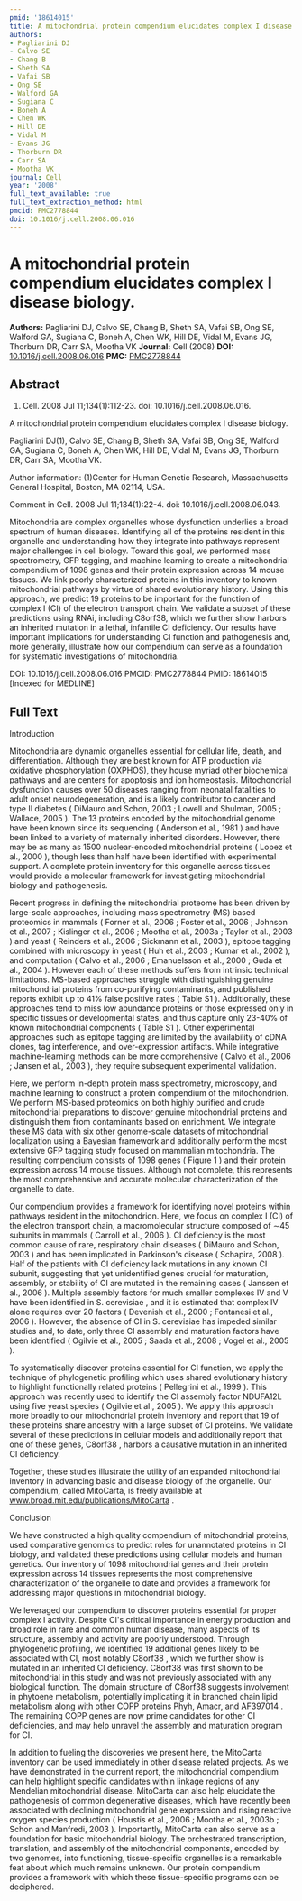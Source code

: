 ```yaml
---
pmid: '18614015'
title: A mitochondrial protein compendium elucidates complex I disease biology.
authors:
- Pagliarini DJ
- Calvo SE
- Chang B
- Sheth SA
- Vafai SB
- Ong SE
- Walford GA
- Sugiana C
- Boneh A
- Chen WK
- Hill DE
- Vidal M
- Evans JG
- Thorburn DR
- Carr SA
- Mootha VK
journal: Cell
year: '2008'
full_text_available: true
full_text_extraction_method: html
pmcid: PMC2778844
doi: 10.1016/j.cell.2008.06.016
---
```


# A mitochondrial protein compendium elucidates complex I disease biology.
**Authors:** Pagliarini DJ, Calvo SE, Chang B, Sheth SA, Vafai SB, Ong SE, Walford GA, Sugiana C, Boneh A, Chen WK, Hill DE, Vidal M, Evans JG, Thorburn DR, Carr SA, Mootha VK
**Journal:** Cell (2008)
**DOI:** [10.1016/j.cell.2008.06.016](https://doi.org/10.1016/j.cell.2008.06.016)
**PMC:** [PMC2778844](https://www.ncbi.nlm.nih.gov/pmc/articles/PMC2778844/)

## Abstract

1. Cell. 2008 Jul 11;134(1):112-23. doi: 10.1016/j.cell.2008.06.016.

A mitochondrial protein compendium elucidates complex I disease biology.

Pagliarini DJ(1), Calvo SE, Chang B, Sheth SA, Vafai SB, Ong SE, Walford GA, 
Sugiana C, Boneh A, Chen WK, Hill DE, Vidal M, Evans JG, Thorburn DR, Carr SA, 
Mootha VK.

Author information:
(1)Center for Human Genetic Research, Massachusetts General Hospital, Boston, MA 
02114, USA.

Comment in
    Cell. 2008 Jul 11;134(1):22-4. doi: 10.1016/j.cell.2008.06.043.

Mitochondria are complex organelles whose dysfunction underlies a broad spectrum 
of human diseases. Identifying all of the proteins resident in this organelle 
and understanding how they integrate into pathways represent major challenges in 
cell biology. Toward this goal, we performed mass spectrometry, GFP tagging, and 
machine learning to create a mitochondrial compendium of 1098 genes and their 
protein expression across 14 mouse tissues. We link poorly characterized 
proteins in this inventory to known mitochondrial pathways by virtue of shared 
evolutionary history. Using this approach, we predict 19 proteins to be 
important for the function of complex I (CI) of the electron transport chain. We 
validate a subset of these predictions using RNAi, including C8orf38, which we 
further show harbors an inherited mutation in a lethal, infantile CI deficiency. 
Our results have important implications for understanding CI function and 
pathogenesis and, more generally, illustrate how our compendium can serve as a 
foundation for systematic investigations of mitochondria.

DOI: 10.1016/j.cell.2008.06.016
PMCID: PMC2778844
PMID: 18614015 [Indexed for MEDLINE]

## Full Text

Introduction

Mitochondria are dynamic organelles essential for cellular life, death, and differentiation. Although they are best known for ATP production via oxidative phosphorylation (OXPHOS), they house myriad other biochemical pathways and are centers for apoptosis and ion homeostasis. Mitochondrial dysfunction causes over 50 diseases ranging from neonatal fatalities to adult onset neurodegeneration, and is a likely contributor to cancer and type II diabetes ( DiMauro and Schon, 2003 ; Lowell and Shulman, 2005 ; Wallace, 2005 ). The 13 proteins encoded by the mitochondrial genome have been known since its sequencing ( Anderson et al., 1981 ) and have been linked to a variety of maternally inherited disorders. However, there may be as many as 1500 nuclear-encoded mitochondrial proteins ( Lopez et al., 2000 ), though less than half have been identified with experimental support. A complete protein inventory for this organelle across tissues would provide a molecular framework for investigating mitochondrial biology and pathogenesis.

Recent progress in defining the mitochondrial proteome has been driven by large-scale approaches, including mass spectrometry (MS) based proteomics in mammals ( Forner et al., 2006 ; Foster et al., 2006 ; Johnson et al., 2007 ; Kislinger et al., 2006 ; Mootha et al., 2003a ; Taylor et al., 2003 ) and yeast ( Reinders et al., 2006 ; Sickmann et al., 2003 ), epitope tagging combined with microscopy in yeast ( Huh et al., 2003 ; Kumar et al., 2002 ), and computation ( Calvo et al., 2006 ; Emanuelsson et al., 2000 ; Guda et al., 2004 ). However each of these methods suffers from intrinsic technical limitations. MS-based approaches struggle with distinguishing genuine mitochondrial proteins from co-purifying contaminants, and published reports exhibit up to 41% false positive rates ( Table S1 ). Additionally, these approaches tend to miss low abundance proteins or those expressed only in specific tissues or developmental states, and thus capture only 23-40% of known mitochondrial components ( Table S1 ). Other experimental approaches such as epitope tagging are limited by the availability of cDNA clones, tag interference, and over-expression artifacts. While integrative machine-learning methods can be more comprehensive ( Calvo et al., 2006 ; Jansen et al., 2003 ), they require subsequent experimental validation.

Here, we perform in-depth protein mass spectrometry, microscopy, and machine learning to construct a protein compendium of the mitochondrion. We perform MS-based proteomics on both highly purified and crude mitochondrial preparations to discover genuine mitochondrial proteins and distinguish them from contaminants based on enrichment. We integrate these MS data with six other genome-scale datasets of mitochondrial localization using a Bayesian framework and additionally perform the most extensive GFP tagging study focused on mammalian mitochondria. The resulting compendium consists of 1098 genes ( Figure 1 ) and their protein expression across 14 mouse tissues. Although not complete, this represents the most comprehensive and accurate molecular characterization of the organelle to date.

Our compendium provides a framework for identifying novel proteins within pathways resident in the mitochondrion. Here, we focus on complex I (CI) of the electron transport chain, a macromolecular structure composed of ∼45 subunits in mammals ( Carroll et al., 2006 ). CI deficiency is the most common cause of rare, respiratory chain diseases ( DiMauro and Schon, 2003 ) and has been implicated in Parkinson's disease ( Schapira, 2008 ). Half of the patients with CI deficiency lack mutations in any known CI subunit, suggesting that yet unidentified genes crucial for maturation, assembly, or stability of CI are mutated in the remaining cases ( Janssen et al., 2006 ). Multiple assembly factors for much smaller complexes IV and V have been identified in S. cerevisiae , and it is estimated that complex IV alone requires over 20 factors ( Devenish et al., 2000 ; Fontanesi et al., 2006 ). However, the absence of CI in S. cerevisiae has impeded similar studies and, to date, only three CI assembly and maturation factors have been identified ( Ogilvie et al., 2005 ; Saada et al., 2008 ; Vogel et al., 2005 ).

To systematically discover proteins essential for CI function, we apply the technique of phylogenetic profiling which uses shared evolutionary history to highlight functionally related proteins ( Pellegrini et al., 1999 ). This approach was recently used to identify the CI assembly factor NDUFA12L using five yeast species ( Ogilvie et al., 2005 ). We apply this approach more broadly to our mitochondrial protein inventory and report that 19 of these proteins share ancestry with a large subset of CI proteins. We validate several of these predictions in cellular models and additionally report that one of these genes, C8orf38 , harbors a causative mutation in an inherited CI deficiency.

Together, these studies illustrate the utility of an expanded mitochondrial inventory in advancing basic and disease biology of the organelle. Our compendium, called MitoCarta, is freely available at www.broad.mit.edu/publications/MitoCarta .

Conclusion

We have constructed a high quality compendium of mitochondrial proteins, used comparative genomics to predict roles for unannotated proteins in CI biology, and validated these predictions using cellular models and human genetics. Our inventory of 1098 mitochondrial genes and their protein expression across 14 tissues represents the most comprehensive characterization of the organelle to date and provides a framework for addressing major questions in mitochondrial biology.

We leveraged our compendium to discover proteins essential for proper complex I activity. Despite CI's critical importance in energy production and broad role in rare and common human disease, many aspects of its structure, assembly and activity are poorly understood. Through phylogenetic profiling, we identified 19 additional genes likely to be associated with CI, most notably C8orf38 , which we further show is mutated in an inherited CI deficiency. C8orf38 was first shown to be mitochondrial in this study and was not previously associated with any biological function. The domain structure of C8orf38 suggests involvement in phytoene metabolism, potentially implicating it in branched chain lipid metabolism along with other COPP proteins Phyh, Amacr, and AF397014 . The remaining COPP genes are now prime candidates for other CI deficiencies, and may help unravel the assembly and maturation program for CI.

In addition to fueling the discoveries we present here, the MitoCarta inventory can be used immediately in other disease related projects. As we have demonstrated in the current report, the mitochondrial compendium can help highlight specific candidates within linkage regions of any Mendelian mitochondrial disease. MitoCarta can also help elucidate the pathogenesis of common degenerative diseases, which have recently been associated with declining mitochondrial gene expression and rising reactive oxygen species production ( Houstis et al., 2006 ; Mootha et al., 2003b ; Schon and Manfredi, 2003 ). Importantly, MitoCarta can also serve as a foundation for basic mitochondrial biology. The orchestrated transcription, translation, and assembly of the mitochondrial components, encoded by two genomes, into functioning, tissue-specific organelles is a remarkable feat about which much remains unknown. Our protein compendium provides a framework with which these tissue-specific programs can be deciphered.
